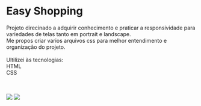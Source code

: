 <h1>Easy Shopping</h1>
</h1>
<p>
  Projeto direcinado a adquirir conhecimento e praticar a responsividade para variedades de telas tanto em portrait e landscape.
  <br>
  Me propos criar varios arquivos css para melhor entendimento e organização do projeto. 
  <br>
  <br>
  Ultilizei às tecnologias:
  <br>
  HTML
  <br>
  CSS
</p>
<br>
<br>
<img src="https://github.com/AlanGomes-Dev/Wide-Coverage/blob/main/screen1.png?raw=true"/>
<img src="https://github.com/AlanGomes-Dev/Wide-Coverage/blob/main/screen2.png?raw=true">
